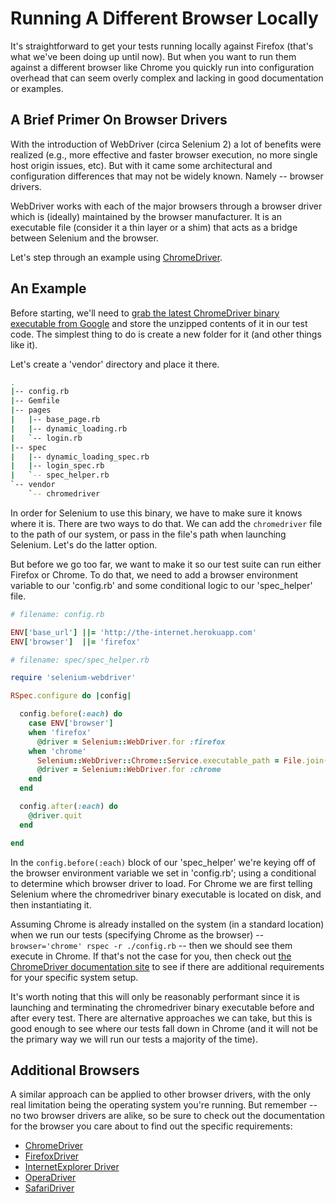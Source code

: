 # Running A Different Browser Locally

It's straightforward to get your tests running locally against Firefox (that's what we've been doing up until now). But when you want to run them against a different browser like Chrome you quickly run into configuration overhead that can seem overly complex and lacking in good documentation or examples.

## A Brief Primer On Browser Drivers

With the introduction of WebDriver (circa Selenium 2) a lot of benefits were realized (e.g., more effective and faster browser execution, no more single host origin issues, etc). But with it came some architectural and configuration differences that may not be widely known. Namely -- browser drivers.

WebDriver works with each of the major browsers through a browser driver which is (ideally) maintained by the browser manufacturer. It is an executable file (consider it a thin layer or a shim) that acts as a bridge between Selenium and the browser.

Let's step through an example using [ChromeDriver](https://code.google.com/p/selenium/wiki/ChromeDriver).

## An Example

Before starting, we'll need to [grab the latest ChromeDriver binary executable from Google](http://chromedriver.storage.googleapis.com/index.html) and store the unzipped contents of it in our test code. The simplest thing to do is create a new folder for it (and other things like it).

Let's create a 'vendor' directory and place it there.

```sh
.
|-- config.rb
|-- Gemfile
|-- pages
|   |-- base_page.rb
|   |-- dynamic_loading.rb
|   `-- login.rb
|-- spec
|   |-- dynamic_loading_spec.rb
|   |-- login_spec.rb
|   `-- spec_helper.rb
`-- vendor
    `-- chromedriver
```

In order for Selenium to use this binary, we have to make sure it knows where it is. There are two ways to do that. We can add the `chromedriver` file to the path of our system, or pass in the file's path when launching Selenium. Let's do the latter option.

But before we go too far, we want to make it so our test suite can run either Firefox or Chrome. To do that, we need to add a browser environment variable to our 'config.rb' and some conditional logic to our 'spec_helper' file.

```ruby
# filename: config.rb

ENV['base_url'] ||= 'http://the-internet.herokuapp.com'
ENV['browser']  ||= 'firefox'
```

```ruby
# filename: spec/spec_helper.rb

require 'selenium-webdriver'

RSpec.configure do |config|

  config.before(:each) do
    case ENV['browser']
    when 'firefox'
      @driver = Selenium::WebDriver.for :firefox
    when 'chrome'
      Selenium::WebDriver::Chrome::Service.executable_path = File.join(Dir.pwd, 'vendor/chromedriver')
      @driver = Selenium::WebDriver.for :chrome
    end
  end

  config.after(:each) do
    @driver.quit
  end

end
```

In the `config.before(:each)` block of our 'spec_helper' we're keying off of the browser environment variable we set in 'config.rb'; using a conditional to determine which browser driver to load. For Chrome we are first telling Selenium where the chromedriver binary executable is located on disk, and then instantiating it.

Assuming Chrome is already installed on the system (in a standard location) when we run our tests (specifying Chrome as the browser) -- `browser='chrome' rspec -r ./config.rb` -- then we should see them execute in Chrome. If that's not the case for you, then check out [the ChromeDriver documentation site](https://code.google.com/p/selenium/wiki/ChromeDriver) to see if there are additional requirements for your specific system setup.

It's worth noting that this will only be reasonably performant since it is launching and terminating the chromedriver binary executable before and after every test. There are alternative approaches we can take, but this is good enough to see where our tests fall down in Chrome (and it will not be the primary way we will run our tests a majority of the time).

## Additional Browsers

A similar approach can be applied to other browser drivers, with the only real limitation being the operating system you're running. But remember -- no two browser drivers are alike, so be sure to check out the documentation for the browser you care about to find out the specific requirements:

+ [ChromeDriver](https://code.google.com/p/selenium/wiki/ChromeDriver)
+ [FirefoxDriver](https://code.google.com/p/selenium/wiki/FirefoxDriver)
+ [InternetExplorer Driver](https://code.google.com/p/selenium/wiki/InternetExplorerDriver)
+ [OperaDriver](https://code.google.com/p/selenium/wiki/OperaDriver)
+ [SafariDriver](https://code.google.com/p/selenium/wiki/SafariDriver)
